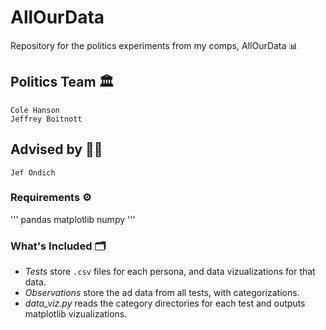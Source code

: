# AllOurData
Repository for the politics experiments from my comps, AllOurData 📊

## Politics Team 🏛
```
Cole Hanson
Jeffrey Boitnott
```

## Advised by 👨‍🏫
```
Jef Ondich
```


### Requirements ⚙️

'''
pandas
matplotlib
numpy
'''

### What's Included 🗂

- *Tests* store ```.csv``` files for each persona, and data vizualizations for that data.
- *Observations* store the ad data from all tests, with categorizations.
- *data_viz.py* reads the category directories for each test and outputs matplotlib vizualizations.

